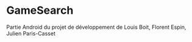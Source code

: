# GameSearch
Partie Android du projet de développement de Louis Boit, Florent Espin, Julien Paris-Casset
